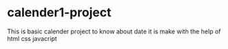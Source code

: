 # calender1-project
This is basic calender project to know about date it is make with the help of html css javacript
